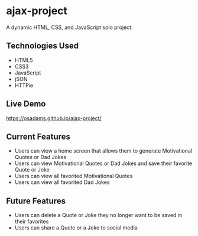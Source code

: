 # ajax-project

A dynamic HTML, CSS, and JavaScript solo project.

## Technologies Used

- HTML5
- CSS3
- JavaScript
- jSON
- HTTPie

## Live Demo

https://osadams.github.io/ajax-project/

## Current Features

- Users can view a home screen that allows them to generate Motivational Quotes or Dad Jokes
- Users can view Motivational Quotes or Dad Jokes and save their favorite Quote or Joke
- Users can view all favorited Motivational Quotes
- Users can view all favorited Dad Jokes

## Future Features

- Users can delete a Quote or Joke they no longer want to be saved in their favorites
- Users can share a Quote or a Joke to social media
